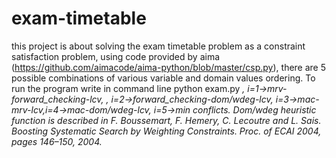 # exam-timetable
this project is about solving the exam timetable problem as a constraint satisfaction problem, using code provided by aima (https://github.com/aimacode/aima-python/blob/master/csp.py), 
there are 5 possible combinations of various variable and domain values ordering. To run the program write in command line python exam.py <i>
, i=1->mrv-forward_checking-lcv, , i=2->forward_checking-dom/wdeg-lcv, i=3->mac-mrv-lcv,i=4->mac-dom/wdeg-lcv, i=5->min conflicts. Dom/wdeg heuristic function
is described in F. Boussemart, F. Hemery, C. Lecoutre and L. Sais. Boosting Systematic Search by Weighting Constraints. Proc. of ECAI 2004, pages 146–150, 2004. 
